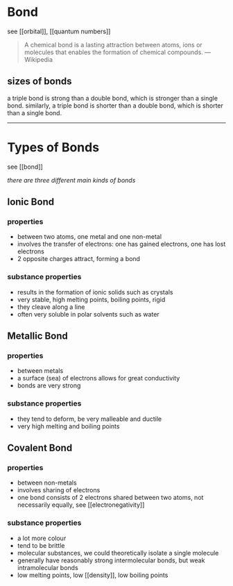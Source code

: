 # Bond

see [[orbital]], [[quantum numbers]]

> A chemical bond is a lasting attraction between atoms, ions or molecules that enables the formation of chemical compounds. &mdash; Wikipedia

## sizes of bonds

a triple bond is strong than a double bond, which is stronger than a single bond. similarly, a triple bond is shorter than a double bond, which is shorter than a single bond.

---

# Types of Bonds

see [[bond]]

_there are three different main kinds of bonds_

## Ionic Bond

### properties

- between two atoms, one metal and one non-metal
- involves the transfer of electrons: one has gained electrons, one has lost electrons
- 2 opposite charges attract, forming a bond

### substance properties

- results in the formation of ionic solids such as crystals
- very stable, high melting points, boiling points, rigid
- they cleave along a line
- often very soluble in polar solvents such as water

## Metallic Bond

### properties

- between metals
- a surface (sea) of electrons allows for great conductivity
- bonds are very strong

### substance properties

- they tend to deform, be very malleable and ductile
- very high melting and boiling points

## Covalent Bond

### properties

- between non-metals
- involves sharing of electrons
- one bond consists of 2 electrons shared between two atoms, not necessarily equally, see [[electronegativity]]

### substance properties

- a lot more colour
- tend to be brittle
- molecular substances, we could theoretically isolate a single molecule
- generally have reasonably strong intermolecular bonds, but weak intramolecular bonds
- low melting points, low [[density]], low boiling points
